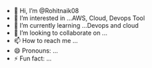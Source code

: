 - 👋 Hi, I’m @Rohitnaik08
- 👀 I’m interested in ...AWS, Cloud, Devops Tool
- 🌱 I’m currently learning ...Devops and cloud 
- 💞️ I’m looking to collaborate on ...
- 📫 How to reach me ...
- 😄 Pronouns: ...
- ⚡ Fun fact: ...

<!---
Rohitnaik08/Rohitnaik08 is a ✨ special ✨ repository because its `README.md` (this file) appears on your GitHub profile.
You can click the Preview link to take a look at your changes.
--->
